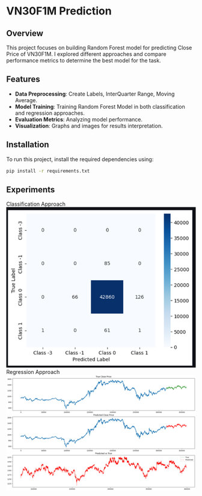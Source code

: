 # VN30F1M Prediction

## Overview
This project focuses on building Random Forest model for predicting Close Price of VN30F1M. I explored different approaches and compare performance metrics to determine the best model for the task.

## Features
- **Data Preprocessing**: Create Labels, InterQuarter Range, Moving Average.
- **Model Training**: Training Random Forest Model in both classification and regression approaches.
- **Evaluation Metrics**: Analyzing model performance.
- **Visualization**: Graphs and images for results interpretation.

## Installation
To run this project, install the required dependencies using:
```bash
pip install -r requirements.txt
```
## Experiments
Classification Approach
![plot](images/cm.png)
Regression Approach
![plot](images/regression.png)